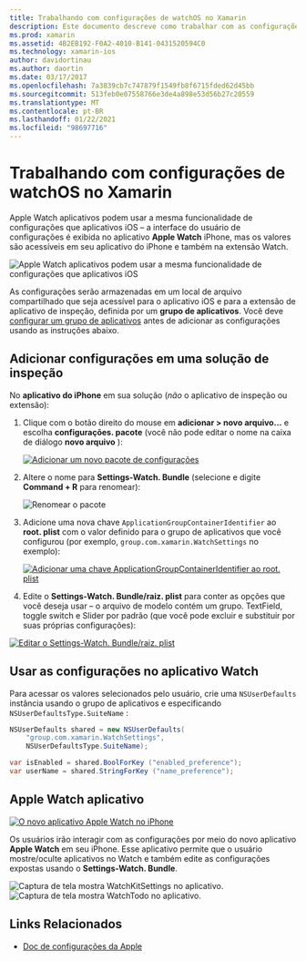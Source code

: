 ```yaml
---
title: Trabalhando com configurações de watchOS no Xamarin
description: Este documento descreve como trabalhar com as configurações do watchOS no Xamarin. Ele aborda a adição de configurações a uma solução de aplicativo de inspeção, usando essas configurações no aplicativo e o aplicativo Apple Watch no iPhone.
ms.prod: xamarin
ms.assetid: 4B2EB192-F0A2-4010-B141-0431520594C0
ms.technology: xamarin-ios
author: davidortinau
ms.author: daortin
ms.date: 03/17/2017
ms.openlocfilehash: 7a3839cb7c747879f1549fb8f6715fded62d45bb
ms.sourcegitcommit: 513feb0e07558766e3de4a898e53d56b27c20559
ms.translationtype: MT
ms.contentlocale: pt-BR
ms.lasthandoff: 01/22/2021
ms.locfileid: "98697716"
---
```

# <a name="working-with-watchos-settings-in-xamarin"></a>Trabalhando com configurações de watchOS no Xamarin

Apple Watch aplicativos podem usar a mesma funcionalidade de configurações que aplicativos iOS – a interface do usuário de configurações é exibida no aplicativo **Apple Watch** iPhone, mas os valores são acessíveis em seu aplicativo do iPhone e também na extensão Watch.

![Apple Watch aplicativos podem usar a mesma funcionalidade de configurações que aplicativos iOS](settings-images/intro.png)

As configurações serão armazenadas em um local de arquivo compartilhado que seja acessível para o aplicativo iOS e para a extensão de aplicativo de inspeção, definida por um **grupo de aplicativos**. Você deve [configurar um grupo de aplicativos](~/ios/watchos/app-fundamentals/app-groups.md) antes de adicionar as configurações usando as instruções abaixo.

## <a name="add-settings-in-a-watch-solution"></a>Adicionar configurações em uma solução de inspeção

No **aplicativo do iPhone** em sua solução (*não* o aplicativo de inspeção ou extensão):

1. Clique com o botão direito do mouse em **adicionar > novo arquivo...** e escolha **configurações. pacote** (você não pode editar o nome na caixa de diálogo **novo arquivo** ):

   [![Adicionar um novo pacote de configurações](settings-images/settings-add-sml.png)](settings-images/settings-add.png#lightbox)

2. Altere o nome para **Settings-Watch. Bundle** (selecione e digite **Command + R** para renomear):

   ![Renomear o pacote](settings-images/settings-rename.png)

3. Adicione uma nova chave `ApplicationGroupContainerIdentifier` ao **root. plist** com o valor definido para o grupo de aplicativos que você configurou (por exemplo, `group.com.xamarin.WatchSettings` no exemplo):

   [![Adicionar uma chave ApplicationGroupContainerIdentifier ao root. plist](settings-images/settings-appgroup-sml.png)](settings-images/settings-appgroup.png#lightbox)

4. Edite o **Settings-Watch. Bundle/raiz. plist** para conter as opções que você deseja usar – o arquivo de modelo contém um grupo.
  TextField, toggle switch e Slider por padrão (que você pode excluir e substituir por suas próprias configurações):

  [![Editar o Settings-Watch. Bundle/raiz. plist](settings-images/rootplist-sml.png)](settings-images/rootplist.png#lightbox)

## <a name="use-settings-in-the-watch-app"></a>Usar as configurações no aplicativo Watch

Para acessar os valores selecionados pelo usuário, crie uma `NSUserDefaults` instância usando o grupo de aplicativos e especificando `NSUserDefaultsType.SuiteName` :

```csharp
NSUserDefaults shared = new NSUserDefaults(
    "group.com.xamarin.WatchSettings",
    NSUserDefaultsType.SuiteName);

var isEnabled = shared.BoolForKey ("enabled_preference");
var userName = shared.StringForKey ("name_preference");
```

## <a name="apple-watch-app"></a>Apple Watch aplicativo

[![O novo aplicativo Apple Watch no iPhone](settings-images/settings-app-sml.png)](settings-images/settings-app.png#lightbox)

Os usuários irão interagir com as configurações por meio do novo aplicativo **Apple Watch** em seu iPhone. Esse aplicativo permite que o usuário mostre/oculte aplicativos no Watch e também edite as configurações expostas usando o **Settings-Watch. Bundle**.

![Captura de tela mostra WatchKitSettings no aplicativo.](settings-images/applewatch-1.png) ![Captura de tela mostra WatchTodo no aplicativo.](settings-images/applewatch-2.png)

## <a name="related-links"></a>Links Relacionados

- [Doc de configurações da Apple](https://developer.apple.com/library/prerelease/ios/documentation/General/Conceptual/WatchKitProgrammingGuide/Settings.html#//apple_ref/doc/uid/TP40014969-CH22-SW1)
